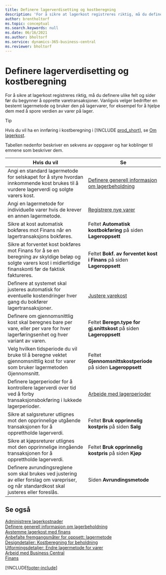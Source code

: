 ```yaml
---
title: Definere lagerverdisetting og kostberegning
description: 'For å sikre at lagerkost registreres riktig, må du definere ulike felt og sider før du begynner å opprette varetransaksjoner.'
author: brentholtorf
ms.topic: conceptual
ms.search.keywords: null
ms.date: 06/16/2021
ms.author: bholtorf
ms.service: dynamics-365-business-central
ms.reviewer: bholtorf
---
```

# Definere lagerverdisetting og kostberegning

For å sikre at lagerkost registreres riktig, må du definere ulike felt og sider før du begynner å opprette varetransaksjoner. Vanligvis velger bedrifter en bestemt lagermetode og bruker den på lagervarer, for eksempel for å hjelpe dem med å spore verdien av varer på lager.  

> [!TIP]
> Hvis du vil ha en innføring i kostberegning i [!INCLUDE [prod_short](includes/prod_short.md)], se [Om lagerkost](finance-learn-about-costing.md).

Tabellen nedenfor beskriver en sekvens av oppgaver og har koblinger til emnene som beskriver dem.

|**Hvis du vil**|**Se**|  
|------------|-------------|
|Angi en standard lagermetode for selskapet for å styre hvordan innkommende kost brukes til å vurdere lagerverdi og solgte varers kost.|[Definere generell informasjon om lagerbeholdning](inventory-how-setup-general.md)|  
|Angi en lagermetode for individuelle varer hvis de krever en annen lagermetode.|[Registrere nye varer](inventory-how-register-new-items.md)|  
|Sikre at kost automatisk bokføres mot Finans når en lagertransaksjons bokføres.|Feltet **Automatisk kostbokføring** på siden **Lageroppsett**|  
|Sikre at forventet kost bokføres mot Finans for å se en beregning av skyldige beløp og solgte varers kost i midlertidige finanskonti før de faktisk faktureres.|Feltet **Bokf. av forventet kost i Finans** på siden **Lageroppsett**|  
|Definere at systemet skal justeres automatisk for eventuelle kostendringer hver gang du bokfører lagertransaksjoner.|[Justere varekost](inventory-how-adjust-item-costs.md)|  
|Definere om gjennomsnittlig kost skal beregnes bare per vare, eller per vare for hver lagerføringsenhet og hver variant av varen.|Feltet **Beregn.type for gj.snittskost** på siden **Lageroppsett**|  
|Velg hvilken tidsperiode du vil bruke til å beregne vektet gjennomsnittlig kost for varer som bruker lagermetoden Gjennomsnitt.|Feltet **Gjennomsnittskostperiode** på siden **Lageroppsett**|  
|Definere lagerperioder for å kontrollere lagerverdi over tid ved å forby transaksjonsbokføring i lukkede lagerperioder.|[Arbeide med lagerperioder](finance-how-to-work-with-inventory-periods.md)|  
|Sikre at salgsreturer utlignes mot den opprinnelige utgående transaksjonen for å opprettholde lagerverdi.|Feltet **Bruk opprinnelig kostpris** på siden **Salg**|  
|Sikre at kjøpsreturer utlignes mot den opprinnelige inngående transaksjonen for å opprettholde lagerverdi.|Feltet **Bruk opprinnelig kostpris** på siden **Kjøp**|
|Definere avrundingsreglene som skal brukes ved justering av eller forslag om varepriser, og når standardkost skal justeres eller foreslås.|Siden **Avrundingsmetode**|  

## Se også

[Administrere lagerkostnader](finance-manage-inventory-costs.md)  
[Definere generell informasjon om lagerbeholdning](inventory-how-setup-general.md)  
[Avstemme lagerkost med finans](finance-how-to-post-inventory-costs-to-the-general-ledger.md)  
[Anbefalte fremgangsmåter for oppsett: lagermetode](setup-best-practices-costing-method.md)  
[Designdetaljer: Kostberegning for beholdning](design-details-inventory-costing.md)  
[Utformingsdetaljer: Endre lagermetode for varer](design-details-changing-costing-methods.md)  
[Arbeid med Business Central](ui-work-product.md)  
[Finans](finance.md)  


[!INCLUDE[footer-include](includes/footer-banner.md)]